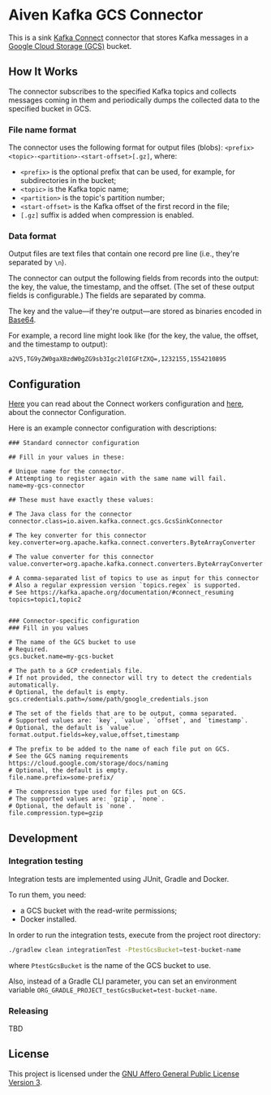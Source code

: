 # Aiven Kafka GCS Connector

This is a sink
[Kafka Connect](https://kafka.apache.org/documentation/#connect)
connector that stores Kafka messages in a
[Google Cloud Storage (GCS)](https://cloud.google.com/storage/) bucket.

## How It Works

The connector subscribes to the specified Kafka topics and collects
messages coming in them and periodically dumps the collected data to the
specified bucket in GCS.

### File name format

The connector uses the following format for output files (blobs):
`<prefix><topic>-<partition>-<start-offset>[.gz]`, where:
- `<prefix>` is the optional prefix that can be used, for example, for
  subdirectories in the bucket;
- `<topic>` is the Kafka topic name;
- `<partition>` is the topic's partition number;
- `<start-offset>` is the Kafka offset of the first record in the file;
- `[.gz]` suffix is added when compression is enabled.

### Data format

Output files are text files that contain one record pre line (i.e.,
they're separated by `\n`).

The connector can output the following fields from records into the
output: the key, the value, the timestamp, and the offset. (The set of
these output fields is configurable.) The fields are separated by comma.

The key and the value—if they're output—are stored as binaries encoded
in [Base64](https://en.wikipedia.org/wiki/Base64).

For example, a record line might look like (for the key, the value, the
offset, and the timestamp to output):
```
a2V5,TG9yZW0gaXBzdW0gZG9sb3Igc2l0IGFtZXQ=,1232155,1554210895
```

## Configuration

[Here](https://kafka.apache.org/documentation/#connect_running) you can
read about the Connect workers configuration and
[here](https://kafka.apache.org/documentation/#connect_resuming), about
the connector Configuration.

Here is an example connector configuration with descriptions:

```properties
### Standard connector configuration

## Fill in your values in these:

# Unique name for the connector.
# Attempting to register again with the same name will fail.
name=my-gcs-connector

## These must have exactly these values:

# The Java class for the connector
connector.class=io.aiven.kafka.connect.gcs.GcsSinkConnector

# The key converter for this connector
key.converter=org.apache.kafka.connect.converters.ByteArrayConverter

# The value converter for this connector
value.converter=org.apache.kafka.connect.converters.ByteArrayConverter

# A comma-separated list of topics to use as input for this connector
# Also a regular expression version `topics.regex` is supported.
# See https://kafka.apache.org/documentation/#connect_resuming
topics=topic1,topic2


### Connector-specific configuration
### Fill in you values

# The name of the GCS bucket to use
# Required.
gcs.bucket.name=my-gcs-bucket

# The path to a GCP credentials file.
# If not provided, the connector will try to detect the credentials automatically.
# Optional, the default is empty.
gcs.credentials.path=/some/path/google_credentials.json

# The set of the fields that are to be output, comma separated.
# Supported values are: `key`, `value`, `offset`, and `timestamp`.
# Optional, the default is `value`.
format.output.fields=key,value,offset,timestamp

# The prefix to be added to the name of each file put on GCS.
# See the GCS naming requirements https://cloud.google.com/storage/docs/naming
# Optional, the default is empty.
file.name.prefix=some-prefix/

# The compression type used for files put on GCS.
# The supported values are: `gzip`, `none`.
# Optional, the default is `none`.
file.compression.type=gzip
```

## Development

### Integration testing

Integration tests are implemented using JUnit, Gradle and Docker.

To run them, you need:
- a GCS bucket with the read-write permissions;
- Docker installed.

In order to run the integration tests, execute from the project root
directory:

```bash
./gradlew clean integrationTest -PtestGcsBucket=test-bucket-name
```

where `PtestGcsBucket` is the name of the GCS bucket to use.

Also, instead of a Gradle CLI parameter, you can set an environment
variable `ORG_GRADLE_PROJECT_testGcsBucket=test-bucket-name`.

### Releasing

TBD

## License

This project is licensed under the
[GNU Affero General Public License Version 3](LICENSE).
